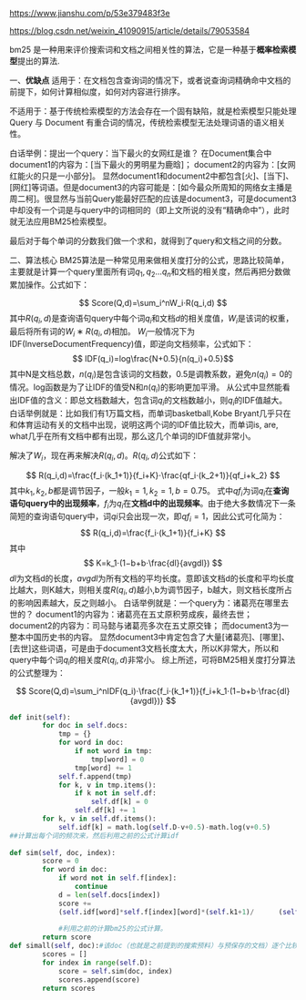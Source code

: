 https://www.jianshu.com/p/53e379483f3e

https://blog.csdn.net/weixin_41090915/article/details/79053584

bm25 是一种用来评价搜索词和文档之间相关性的算法，它是一种基于**概率检索模型**提出的算法.

一、**优缺点**
适用于：在文档包含查询词的情况下，或者说查询词精确命中文档的前提下，如何计算相似度，如何对内容进行排序。

不适用于：基于传统检索模型的方法会存在一个固有缺陷，就是检索模型只能处理 Query 与 Document 有重合词的情况，传统检索模型无法处理词语的语义相关性。

白话举例：提出一个query：当下最火的女网红是谁？ 
在Document集合中document1的内容为：[当下最火的男明星为鹿晗]； 
document2的内容为：[女网红能火的只是一小部分]。 
显然document1和document2中都包含[火]、[当下]、[网红]等词语。但是document3的内容可能是：[如今最众所周知的网络女主播是周二柯]。很显然与当前Query能最好匹配的应该是document3，可是document3中却没有一个词是与query中的词相同的（即上文所说的没有“精确命中”），此时就无法应用BM25检索模型。


最后对于每个单词的分数我们做一个求和，就得到了query和文档之间的分数。

二、算法核心
BM25算法是一种常见用来做相关度打分的公式，思路比较简单，主要就是计算一个query里面所有词$q_1,q_2...q_n$和文档的相关度，然后再把分数做累加操作。公式如下： 

$$
Score(Q,d)=\sum_i^nW_i⋅R(q_i,d)
$$
其中$R(q_i,d)$是查询语句query中每个词$q_i$和文档$d$的相关度值，$W_i$是该词的权重，最后将所有词的$W_i∗R(q_i,d)$相加。
$W_i$一般情况下为IDF(InverseDocumentFrequency)值，即逆向文档频率，公式如下： 
$$
IDF(q_i)=log\frac{N+0.5}{n(q_i)+0.5}​
$$
其中N是文档总数，$n(q_i)​$是包含该词的文档数，0.5是调教系数，避免$n(q_i)=0​$的情况。log函数是为了让IDF的值受N和$n(q_i)​$的影响更加平滑。 
从公式中显然能看出IDF值的含义：即总文档数越大，包含词$q_i​$的文档数越小，则$q_i​$的IDF值越大。 
白话举例就是：比如我们有1万篇文档，而单词basketball,Kobe Bryant几乎只在和体育运动有关的文档中出现，说明这两个词的IDF值比较大，而单词is, are, what几乎在所有文档中都有出现，那么这几个单词的IDF值就非常小。

解决了$W_i$，现在再来解决$R(q_i,d)$。$R(q_i,d)$公式如下： 

$$
R(q_i,d)=\frac{f_i⋅(k_1+1)}{f_i+K}⋅\frac{qf_i⋅(k_2+1)}{qf_i+k_2}
$$
其中$k_1,k_2,b$都是调节因子，一般$k_1=1,k_2=1,b=0.75$。 
式中$qf_i$为词$q_i$在**查询语句query中的出现频率**，$f_i$为$q_i$在**文档d中的出现频率**。由于绝大多数情况下一条简短的查询语句query中，词$qi$只会出现一次，即$qf_i=1​$，因此公式可化简为： 
$$
R(q_i,d)=\frac{f_i⋅(k_1+1)}{f_i+K}
$$
其中
$$
K=k_1⋅(1−b+b⋅\frac{dl}{avgdl})
$$
$dl$为文档d的长度，$avgdl$为所有文档的平均长度。意即该文档d的长度和平均长度比越大，则K越大，则相关度$R(q_i,d)$越小,b为调节因子，b越大，则文档长度所占的影响因素越大，反之则越小。 
白话举例就是：一个query为：诸葛亮在哪里去世的？ 
document1的内容为：诸葛亮在五丈原积劳成疾，最终去世； 
document2的内容为：司马懿与诸葛亮多次在五丈原交锋； 
而document3为一整本中国历史书的内容。 
显然document3中肯定包含了大量[诸葛亮]、[哪里]、[去世]这些词语，可是由于document3文档长度太大，所以K非常大，所以和query中每个词$q_i$的相关度$R(q_i,d)​$非常小。
综上所述，可将BM25相关度打分算法的公式整理为： 

$$
Score(Q,d)=\sum_i^nIDF(q_i)⋅\frac{f_i⋅(k_1+1)}{f_i+k_1⋅(1−b+b⋅\frac{dl}{avgdl})}
$$

```python
def init(self):
        for doc in self.docs:
            tmp = {}
            for word in doc:
                if not word in tmp:
                    tmp[word] = 0
                tmp[word] += 1
            self.f.append(tmp)
            for k, v in tmp.items():
                if k not in self.df:
                    self.df[k] = 0
                self.df[k] += 1
        for k, v in self.df.items():
            self.idf[k] = math.log(self.D-v+0.5)-math.log(v+0.5)
##计算出每个词的频次来，然后利用之前的公式计算idf
 
def sim(self, doc, index):
        score = 0
        for word in doc:
            if word not in self.f[index]:
                continue
            d = len(self.docs[index])
            score += 
            (self.idf[word]*self.f[index][word]*(self.k1+1)/      (self.f[index][word]+self.k1*(1-self.b+self.b*d/ self.avgdl)))
 
            #利用之前的计算bm25的公式计算。
        return score
def simall(self, doc):#该doc（也就是之前提到的搜索预料）与预保存的文档）逐个比较相似情况。返回相似值的列别。
        scores = []
        for index in range(self.D):
            score = self.sim(doc, index)
            scores.append(score)
        return scores
```

